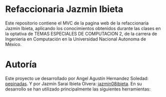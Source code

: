 # Refaccionaria Jazmin Ibieta #

Este repositorio contiene el MVC de la pagina web de la refaccionaria Jazmin Ibieta, aplicando los conocimientos obtenidos durante las clases en la optativa de TEMAS ESPECIALES DE COMPUTACION 2, de la carrera de Ingenieria en Computación en la Universidad Nacional Autonoma de México.

# Autoría #

Este proyecto ue desarrollado por Angel Agustín Hernandez Soledad:  [pepinadas](https://github.com/pepinadas). 
Y por Jazmín Sarai Ibieta Olvera: [jazmin08ibieta](https://github.com/jazmin08ibieta).
En su desarrollo se han utilizado principalmente las siguientes herramientas:
